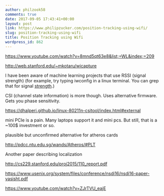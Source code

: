```yaml
---
author: philzook58
comments: true
date: 2017-09-05 17:43:41+00:00
layout: post
link: https://www.philipzucker.com/position-tracking-using-wifi/
slug: position-tracking-using-wifi
title: Position Tracking using Wifi
wordpress_id: 862
---
```


https://www.youtube.com/watch?v=8mnd5qt63e8&list;=WL&index;=209

http://web.stanford.edu/~mkotaru/wicapture

I have been aware of machine learning projects that use RSSI (signal strength) (for example, try typing iwconfig in a linux terminal. You can grep that for signal [strength](https://unix.stackexchange.com/questions/207992/how-to-find-out-the-wifi-sensitivity-rssi/359522).)

CSI (channel state information) is more though. Uses alternative firmware. Gets you phase sensitivity.

https://dhalperi.github.io/linux-80211n-csitool/index.html#external

mini PCIe is a pain. Many laptops support it and mini pcs. But still, that is a ~100$ investment or so.

plausible but unconfirmed alternative for atheros cards

http://pdcc.ntu.edu.sg/wands/Atheros/#PLT

Another paper describing localization

http://cs229.stanford.edu/proj2015/110_report.pdf

https://www.usenix.org/system/files/conference/nsdi16/nsdi16-paper-vasisht.pdf

https://www.youtube.com/watch?v=ZJrTVU_eajE
